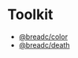 # Toolkit

+ [@breadc/color](https://www.npmjs.com/package/@breadc/color)
+ [@breadc/death](https://www.npmjs.com/package/@breadc/death)
